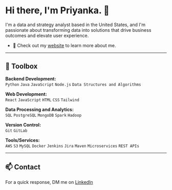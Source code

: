 # Hi there, I'm Priyanka. 👋

I'm a data and strategy analyst based in the United States, and I'm passionate about transforming data into solutions that drive business outcomes and elevate user experience.

- 🔗 Check out my [website](https://vpriyanca.vercel.app) to learn more about me.

---

## 🧰 Toolbox

**Backend Development:**  
`Python` `Java` `JavaScript` `Node.js` `Data Structures and Algorithms`

**Web Development:**  
`React` `JavaScript` `HTML` `CSS` `Tailwind`

**Data Processing and Analytics:**  
`SQL` `PostgreSQL` `MongoDB` `Spark` `Hadoop`

**Version Control:**  
`Git` `GitLab`

**Tools/Services:**  
`AWS` `S3` `MySQL` `Docker` `Jenkins` `Jira` `Maven` `Microservices` `REST APIs`

---

## 📫 Contact  
For a quick response, DM me on [LinkedIn](https://www.linkedin.com/in/vyaspriya)
